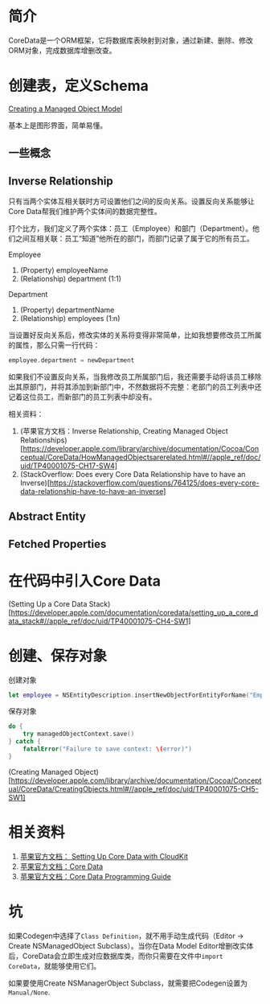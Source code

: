 # 简介

CoreData是一个ORM框架，它将数据库表映射到对象，通过新建、删除、修改ORM对象，完成数据库增删改查。

# 创建表，定义Schema

[Creating a Managed Object Model](https://developer.apple.com/library/archive/documentation/Cocoa/Conceptual/CoreData/KeyConcepts.html#//apple_ref/doc/uid/TP40001075-CH30-SW1)

基本上是图形界面，简单易懂。

## 一些概念

## Inverse Relationship

只有当两个实体互相关联时方可设置他们之间的反向关系。设置反向关系能够让Core Data帮我们维护两个实体间的数据完整性。

打个比方，我们定义了两个实体：员工（Employee）和部门（Department）。他们之间互相关联：员工“知道”他所在的部门，而部门记录了属于它的所有员工。

Employee
1. (Property) employeeName
2. (Relationship) department (1:1)

Department
1. (Property) departmentName
2. (Relationship) employees (1:n)

当设置好反向关系后，修改实体的关系将变得非常简单，比如我想要修改员工所属的属性，那么只需一行代码：

```swift
employee.department = newDepartment
```

如果我们不设置反向关系，当我修改员工所属部门后，我还需要手动将该员工移除出其原部门，并将其添加到新部门中，不然数据将不完整：老部门的员工列表中还记着这位员工，而新部门的员工列表中却没有。

相关资料：
1. (苹果官方文档：Inverse Relationship, Creating Managed Object Relationships)[https://developer.apple.com/library/archive/documentation/Cocoa/Conceptual/CoreData/HowManagedObjectsarerelated.html#//apple_ref/doc/uid/TP40001075-CH17-SW4]
2. (StackOverflow: Does every Core Data Relationship have to have an Inverse)[https://stackoverflow.com/questions/764125/does-every-core-data-relationship-have-to-have-an-inverse]

## Abstract Entity

## Fetched Properties

# 在代码中引入Core Data

(Setting Up a Core Data Stack)[https://developer.apple.com/documentation/coredata/setting_up_a_core_data_stack#//apple_ref/doc/uid/TP40001075-CH4-SW1]

# 创建、保存对象

创建对象
```swift
let employee = NSEntityDescription.insertNewObjectForEntityForName("Employee", inManagedObjectContext: managedObjectContext) as! EmployeeMO
```

保存对象
```swift
do {
    try managedObjectContext.save()
} catch {
    fatalError("Failure to save context: \(error)")
}
```

(Creating Managed Object)[https://developer.apple.com/library/archive/documentation/Cocoa/Conceptual/CoreData/CreatingObjects.html#//apple_ref/doc/uid/TP40001075-CH5-SW1]

# 相关资料

1. [苹果官方文档： Setting Up Core Data with CloudKit](httpsdeveloper.apple.com/documentation/coredata/mirroring_a_core_data_store_with_cloudkit/setting_up_core_data_with_cloudkit)
2. [苹果官方文档：Core Data](https://developer.apple.com/documentation/coredata)
3. [苹果官方文档：Core Data Programming Guide](https://developer.apple.com/library/archive/documentation/Cocoa/Conceptual/CoreData/index.html#//apple_ref/doc/uid/TP40001075-CH2-SW1)

# 坑

如果Codegen中选择了`Class Definition`，就不用手动生成代码（Editor -> Create NSManagedObject Subclass）。当你在Data Model Editor增删改实体后，CoreData会立即生成对应数据库类，而你只需要在文件中`import CoreData`，就能够使用它们。

如果要使用Create NSManagerObject Subclass，就需要把Codegen设置为`Manual/None`.